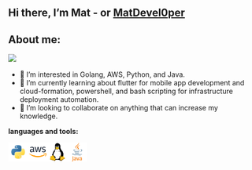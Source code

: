 ## Hi there, I’m Mat - or [MatDevel0per][website]

## About me:
![](https://visitor-badge.glitch.me/badge?page_id=MatDevel0per)
- 👀 I’m interested in Golang, AWS, Python, and Java.
- 🌱 I’m currently learning about flutter for mobile app development and cloud-formation, powershell, and bash scripting for infrastructure deployment automation.
- 💞️ I’m looking to collaborate on anything that can increase my knowledge.

**languages and tools:** 

<a href="https://www.python.org/">
  <img align="left" alt="Python | Website" width="40px" src="https://raw.githubusercontent.com/github/explore/80688e429a7d4ef2fca1e82350fe8e3517d3494d/topics/python/python.png" />
</a>
<a href="https://aws.amazon.com/">
  <img align="left" alt="AWS | Website" width="40px" src="https://raw.githubusercontent.com/github/explore/fbceb94436312b6dacde68d122a5b9c7d11f9524/topics/aws/aws.png" />
</a>
<a href="https://aws.amazon.com/amazon-linux-2/">
  <img align="left" alt="Amazon Linux | Website" width="40px" src="https://raw.githubusercontent.com/github/explore/80688e429a7d4ef2fca1e82350fe8e3517d3494d/topics/linux/linux.png" />
</a>
<a href="https://www.java.com/en/">
  <img align="left" alt="Java | Website" width="40px" src="https://raw.githubusercontent.com/github/explore/80688e429a7d4ef2fca1e82350fe8e3517d3494d/topics/java/java.png" />
</a>



[website]: https://github.com/MatDevel0per
